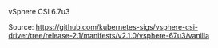vSphere CSI 6.7u3

Source: https://github.com/kubernetes-sigs/vsphere-csi-driver/tree/release-2.1/manifests/v2.1.0/vsphere-67u3/vanilla
